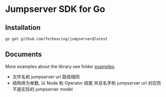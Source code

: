 # Jumpserver SDK for Go



## Installation

```bash
go get github.com/forbearing/jumpserver@latest
```

## Documents

More examples about the library see folder [examples](./examples).



- 文件名和 jumpserver url 路径相同
- 结构体为单数, 以 Node 和 Operator 结尾
  并且名字和 jumpserver url 对应而不是实际的 jumpserver model
